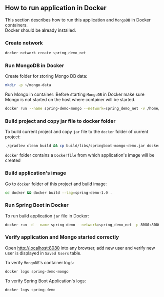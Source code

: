## How to run application in Docker

This section describes how to run this application and `MongoDB` in Docker containers.   
Docker should be already installed.

### Create network

```bash
docker network create spring_demo_net
```

### Run MongoDB in Docker

Create folder for storing Mongo DB data:

```bash
mkdir -p ~/mongo-data
```

Run Mongo in container:
Before starting `MongoDB` in Docker make sure Mongo is not started on the host where container will be started.

```bash
docker run --name spring-demo-mongo --network=spring_demo_net -v /home/ubuntu/mongo-data:/data/db -d mongo  
```

### Build project and copy jar file to docker folder

To build current project and copy `jar` file to the `docker` folder of current project:

```bash
./gradlew clean build && cp build/libs/springboot-mongo-demo.jar docker/
```

`docker` folder contains a `Dockerfile` from which application's image will be created

### Build application's image

Go to `docker` folder of this project and build image:

```bash
cd docker && docker build --tag=spring-demo-1.0 .
```

### Run Spring Boot in Docker

To run build application `jar` file in Docker:

```bash
docker run -d --name spring-demo --network=spring_demo_net -p 8080:8080  spring-demo-1.0 
```

### Verify application and Mongo started correctly

Open [http://localhost:8080](http://localhost:8080) into any browser, add new user and verify new user is displayed 
in `Saved Users` table.

To verify `MongoDB`'s container logs:

```bash
docker logs spring-demo-mongo
```

To verify Spring Boot Application's logs:

```bash
docker logs spring-demo
```